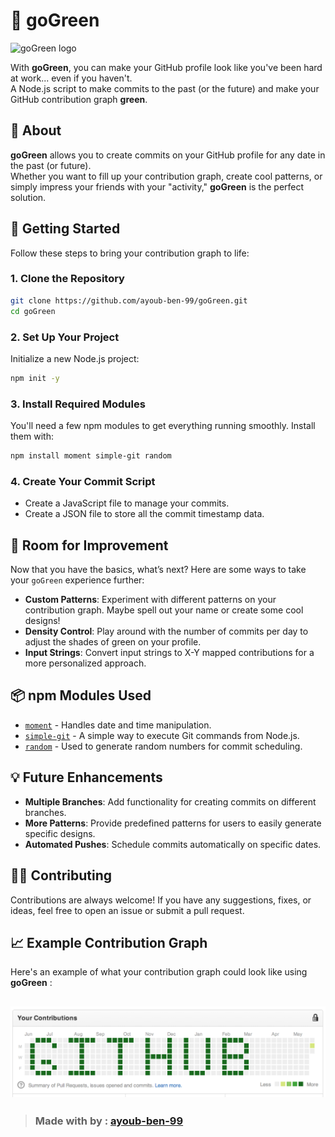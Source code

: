 
# 🌱 goGreen

![goGreen logo](https://img.shields.io/badge/GoGreen-%E2%9C%94-brightgreen)

With **goGreen**, you can make your GitHub profile look like you've been hard at work... even if you haven't.  
A Node.js script to make commits to the past (or the future) and make your GitHub contribution graph **green**.

## 📜 About

**goGreen** allows you to create commits on your GitHub profile for any date in the past (or future).  
Whether you want to fill up your contribution graph, create cool patterns, or simply impress your friends with your "activity," **goGreen** is the perfect solution.

## 🚀 Getting Started

Follow these steps to bring your contribution graph to life:

### 1. Clone the Repository
```bash
git clone https://github.com/ayoub-ben-99/goGreen.git
cd goGreen
```

### 2. Set Up Your Project
Initialize a new Node.js project:
```bash
npm init -y
```

### 3. Install Required Modules
You'll need a few npm modules to get everything running smoothly. Install them with:
```bash
npm install moment simple-git random
```

### 4. Create Your Commit Script
- Create a JavaScript file to manage your commits.
- Create a JSON file to store all the commit timestamp data.

## 🎨 Room for Improvement

Now that you have the basics, what’s next? Here are some ways to take your `goGreen` experience further:

- **Custom Patterns**: Experiment with different patterns on your contribution graph. Maybe spell out your name or create some cool designs!
- **Density Control**: Play around with the number of commits per day to adjust the shades of green on your profile.
- **Input Strings**: Convert input strings to X-Y mapped contributions for a more personalized approach.

## 📦 npm Modules Used

- [`moment`](https://www.npmjs.com/package/moment) - Handles date and time manipulation.
- [`simple-git`](https://www.npmjs.com/package/simple-git) - A simple way to execute Git commands from Node.js.
- [`random`](https://www.npmjs.com/package/random) - Used to generate random numbers for commit scheduling.

## 💡 Future Enhancements

- **Multiple Branches**: Add functionality for creating commits on different branches.
- **More Patterns**: Provide predefined patterns for users to easily generate specific designs.
- **Automated Pushes**: Schedule commits automatically on specific dates.

## 👨‍💻 Contributing

Contributions are always welcome! If you have any suggestions, fixes, or ideas, feel free to open an issue or submit a pull request.

## 📈 Example Contribution Graph

Here's an example of what your contribution graph could look like using **goGreen** :

![commits gitHub](./commits.png)
---

> ### Made with  by : [**ayoub-ben-99**](https://github.com/ayoub-ben-99)

